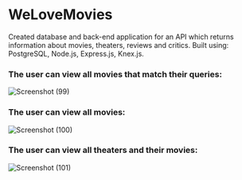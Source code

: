 **<h1>WeLoveMovies</h1>**

Created database and back-end application for an API which returns information about movies, theaters, reviews and critics. Built using: PostgreSQL, Node.js, Express.js, Knex.js.

**<h3>The user can view all movies that match their queries:</h3>**

![Screenshot (99)](https://github.com/alecluis/WeLoveMovies/assets/143030955/22bae0d0-2744-4bb5-8fd3-d33d4e0e8524)

**<h3>The user can view all movies:</h3>**

![Screenshot (100)](https://github.com/alecluis/WeLoveMovies/assets/143030955/ade40fd6-a92d-4528-ab5b-ec963caa408e)

**<h3>The user can view all theaters and their movies:</h3>**

![Screenshot (101)](https://github.com/alecluis/WeLoveMovies/assets/143030955/0c50c82a-d222-430b-9fda-b42e131e4734)


